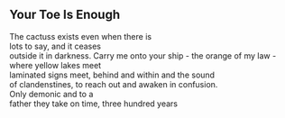 Your Toe Is Enough
------------------
The cactuss exists even when there is  
lots to say, and it ceases  
outside it in darkness. Carry me onto your ship - the orange of my law -  
where yellow lakes meet  
laminated signs meet, behind and within and the sound  
of clandenstines, to reach out and awaken in confusion.  
Only demonic and to a  
father they take on time, three hundred years  
